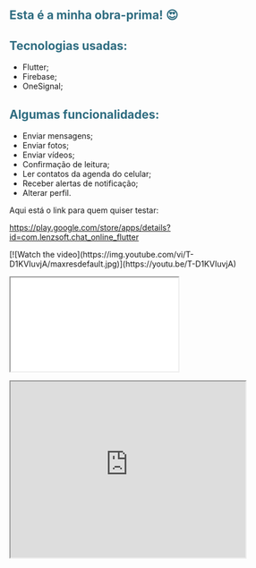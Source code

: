 
<h2 style="color: #2e6c80;"><br />Esta &eacute; a minha obra-prima! 😍</h2>
<h2 style="color: #2e6c80;">Tecnologias usadas:</h2>
<ul>
<li>Flutter;</li>
<li>Firebase;</li>
<li>OneSignal;&nbsp;</li>
</ul>
<h2 style="color: #2e6c80;">Algumas funcionalidades:</h2>
<ul>
<li>Enviar mensagens;</li>
<li>Enviar fotos;</li>
<li>Enviar v&iacute;deos;</li>
<li>Confirma&ccedil;&atilde;o de leitura;</li>
<li>Ler contatos da agenda do celular;</li>
<li>Receber alertas de notifica&ccedil;&atilde;o;</li>
<li>Alterar perfil.</li>
</ul>
<p>Aqui est&aacute; o link para quem quiser testar:</p>
<p><a href="https://play.google.com/store/apps/details?id=com.lenzsoft.chat_online_flutter">https://play.google.com/store/apps/details?id=com.lenzsoft.chat_online_flutter</a></p>
[![Watch the video](https://img.youtube.com/vi/T-D1KVIuvjA/maxresdefault.jpg)](https://youtu.be/T-D1KVIuvjA)
<p><iframe src="//www.youtube.com/embed/5Jjenm3iL04" width="300" height="168" allowfullscreen="allowfullscreen"></iframe></p>
<iframe width="420" height="315"
src="https://www.youtube.com/embed/tgbNymZ7vqY">
</iframe>
<p>&nbsp; &nbsp; &nbsp; &nbsp; &nbsp;</p>
